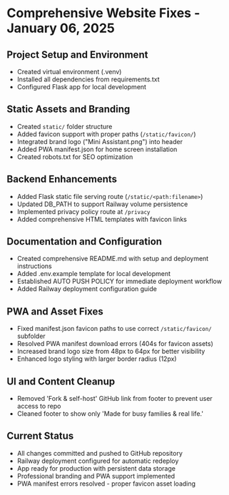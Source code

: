 # Comprehensive Website Fixes - January 06, 2025

## Project Setup and Environment
- Created virtual environment (.venv)
- Installed all dependencies from requirements.txt
- Configured Flask app for local development

## Static Assets and Branding
- Created `static/` folder structure
- Added favicon support with proper paths (`/static/favicon/`)
- Integrated brand logo ("Mini Assistant.png") into header
- Added PWA manifest.json for home screen installation
- Created robots.txt for SEO optimization

## Backend Enhancements
- Added Flask static file serving route (`/static/<path:filename>`)
- Updated DB_PATH to support Railway volume persistence
- Implemented privacy policy route at `/privacy`
- Added comprehensive HTML templates with favicon links

## Documentation and Configuration
- Created comprehensive README.md with setup and deployment instructions
- Added .env.example template for local development
- Established AUTO PUSH POLICY for immediate deployment workflow
- Added Railway deployment configuration guide

## PWA and Asset Fixes
- Fixed manifest.json favicon paths to use correct `/static/favicon/` subfolder
- Resolved PWA manifest download errors (404s for favicon assets)
- Increased brand logo size from 48px to 64px for better visibility
- Enhanced logo styling with larger border radius (12px)

## UI and Content Cleanup
- Removed 'Fork & self-host' GitHub link from footer to prevent user access to repo
- Cleaned footer to show only 'Made for busy families & real life.'

## Current Status
- All changes committed and pushed to GitHub repository
- Railway deployment configured for automatic redeploy
- App ready for production with persistent data storage
- Professional branding and PWA support implemented
- PWA manifest errors resolved - proper favicon asset loading